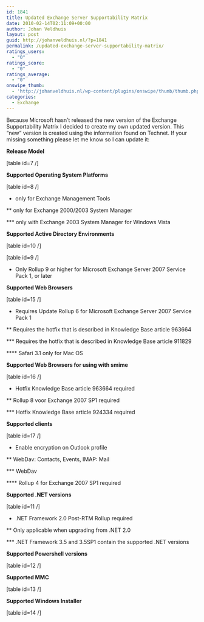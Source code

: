 ```yaml
---
id: 1841
title: Updated Exchange Server Supportability Matrix
date: 2010-02-14T02:11:09+00:00
author: Johan Veldhuis
layout: post
guid: http://johanveldhuis.nl/?p=1841
permalink: /updated-exchange-server-supportability-matrix/
ratings_users:
  - "0"
ratings_score:
  - "0"
ratings_average:
  - "0"
onswipe_thumb:
  - 'http://johanveldhuis.nl/wp-content/plugins/onswipe/thumb/thumb.php?src=http://johanveldhuis.nl/wp-content/plugins/sociable-zyblog-edition/images/digg.png&amp;w=600&amp;h=800&amp;zc=1&amp;q=75&amp;f=0'
categories:
  - Exchange
---
```

Because Microsoft hasn&#8217;t released the new version of the Exchange Supportability Matrix I decided to create my own updated version. This &#8220;new&#8221; version is created using the information found on Technet. If your missing something please let me know so I can update it:

**Release Model**
  
[table id=7 /]

**Supported Operating System Platforms**
  
[table id=8 /]

* only for Exchange Management Tools
  
** only for Exchange 2000/2003 System Manager
  
\*** only with Exchange 2003 System Manager for Windows Vista

**Supported Active Directory Environments**
  
[table id=10 /]

[table id=9 /]

* Only Rollup 9 or higher for Microsoft Exchange Server 2007 Service Pack 1, or later

**Supported Web Browsers**
  
[table id=15 /]

* Requires Update Rollup 6 for Microsoft Exchange Server 2007 Service Pack 1
  
** Requires the hotfix that is described in Knowledge Base article 963664
  
\*** Requires the hotfix that is described in Knowledge Base article 911829
  
\**** Safari 3.1 only for Mac OS 

**Supported Web Browsers for using with smime**
  
[table id=16 /]

* Hotfix Knowledge Base article 963664 required
  
** Rollup 8 voor Exchange 2007 SP1 required
  
\*** Hotfix Knowledge Base article 924334 required

**Supported clients**
  
[table id=17 /]

* Enable encryption on Outlook profile
  
** WebDav: Contacts, Events, IMAP: Mail
  
\*** WebDav
  
\**** Rollup 4 for Exchange 2007 SP1 required 

**Supported .NET versions**
  
[table id=11 /]

* .NET Framework 2.0 Post-RTM Rollup required
  
** Only applicable when upgrading from .NET 2.0
  
\*** .NET Framework 3.5 and 3.5SP1 contain the supported .NET versions

**Supported Powershell versions**
  
[table id=12 /]

**Supported MMC**
  
[table id=13 /]

**Supported Windows Installer**
  
[table id=14 /]